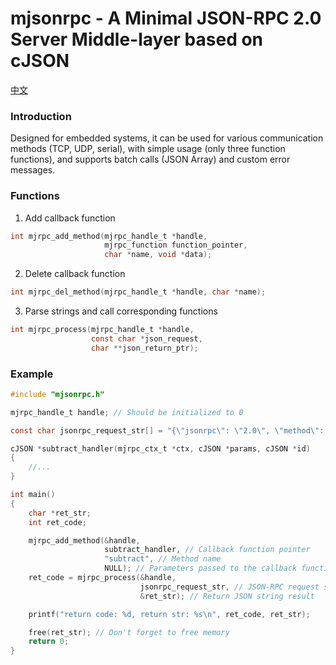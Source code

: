 # mjsonrpc - A Minimal JSON-RPC 2.0 Server Middle-layer based on cJSON

[中文](README_CN.md)

### Introduction

Designed for embedded systems, it can be used for various communication methods (TCP, UDP, serial), with simple usage (only three function functions), and supports batch calls (JSON Array) and custom error messages.

### Functions

1. Add callback function

```c
int mjrpc_add_method(mjrpc_handle_t *handle,
                     mjrpc_function function_pointer,
                     char *name, void *data);
```

2. Delete callback function

```c
int mjrpc_del_method(mjrpc_handle_t *handle, char *name);
```

3. Parse strings and call corresponding functions

```c
int mjrpc_process(mjrpc_handle_t *handle,
                  const char *json_request,
                  char **json_return_ptr);
```

### Example

```c
#include "mjsonrpc.h"

mjrpc_handle_t handle; // Should be initialized to 0

const char jsonrpc_request_str[] = "{\"jsonrpc\": \"2.0\", \"method\": \"subtract\", \"params\": [42, 23], \"id\": 1}";

cJSON *subtract_handler(mjrpc_ctx_t *ctx, cJSON *params, cJSON *id)
{
    //...
}

int main()
{
    char *ret_str;
    int ret_code;

    mjrpc_add_method(&handle,
                     subtract_handler, // Callback function pointer
                     "subtract", // Method name
                     NULL); // Parameters passed to the callback function
    ret_code = mjrpc_process(&handle,
                             jsonrpc_request_str, // JSON-RPC request string
                             &ret_str); // Return JSON string result

    printf("return code: %d, return str: %s\n", ret_code, ret_str);

    free(ret_str); // Don't forget to free memory
    return 0;
}
```

